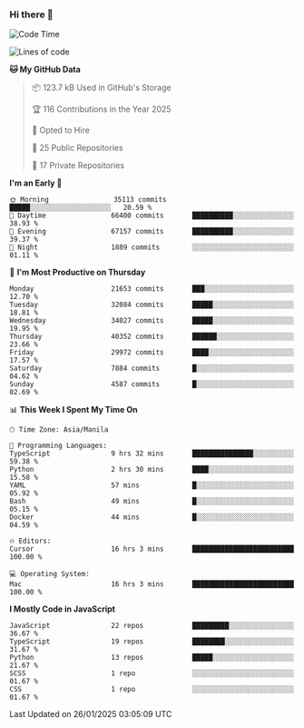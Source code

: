 ### Hi there 👋

<!--START_SECTION:waka-->
![Code Time](http://img.shields.io/badge/Code%20Time-1%2C414%20hrs%2012%20mins-blue)

![Lines of code](https://img.shields.io/badge/From%20Hello%20World%20I%27ve%20Written-64.9%20million%20lines%20of%20code-blue)

**🐱 My GitHub Data** 

> 📦 123.7 kB Used in GitHub's Storage 
 > 
> 🏆 116 Contributions in the Year 2025
 > 
> 💼 Opted to Hire
 > 
> 📜 25 Public Repositories 
 > 
> 🔑 17 Private Repositories 
 > 
**I'm an Early 🐤** 

```text
🌞 Morning                35113 commits       █████░░░░░░░░░░░░░░░░░░░░   20.59 % 
🌆 Daytime                66400 commits       ██████████░░░░░░░░░░░░░░░   38.93 % 
🌃 Evening                67157 commits       ██████████░░░░░░░░░░░░░░░   39.37 % 
🌙 Night                  1889 commits        ░░░░░░░░░░░░░░░░░░░░░░░░░   01.11 % 
```
📅 **I'm Most Productive on Thursday** 

```text
Monday                   21653 commits       ███░░░░░░░░░░░░░░░░░░░░░░   12.70 % 
Tuesday                  32084 commits       █████░░░░░░░░░░░░░░░░░░░░   18.81 % 
Wednesday                34027 commits       █████░░░░░░░░░░░░░░░░░░░░   19.95 % 
Thursday                 40352 commits       ██████░░░░░░░░░░░░░░░░░░░   23.66 % 
Friday                   29972 commits       ████░░░░░░░░░░░░░░░░░░░░░   17.57 % 
Saturday                 7884 commits        █░░░░░░░░░░░░░░░░░░░░░░░░   04.62 % 
Sunday                   4587 commits        █░░░░░░░░░░░░░░░░░░░░░░░░   02.69 % 
```


📊 **This Week I Spent My Time On** 

```text
🕑︎ Time Zone: Asia/Manila

💬 Programming Languages: 
TypeScript               9 hrs 32 mins       ███████████████░░░░░░░░░░   59.38 % 
Python                   2 hrs 30 mins       ████░░░░░░░░░░░░░░░░░░░░░   15.58 % 
YAML                     57 mins             █░░░░░░░░░░░░░░░░░░░░░░░░   05.92 % 
Bash                     49 mins             █░░░░░░░░░░░░░░░░░░░░░░░░   05.15 % 
Docker                   44 mins             █░░░░░░░░░░░░░░░░░░░░░░░░   04.59 % 

🔥 Editors: 
Cursor                   16 hrs 3 mins       █████████████████████████   100.00 % 

💻 Operating System: 
Mac                      16 hrs 3 mins       █████████████████████████   100.00 % 
```

**I Mostly Code in JavaScript** 

```text
JavaScript               22 repos            █████████░░░░░░░░░░░░░░░░   36.67 % 
TypeScript               19 repos            ████████░░░░░░░░░░░░░░░░░   31.67 % 
Python                   13 repos            █████░░░░░░░░░░░░░░░░░░░░   21.67 % 
SCSS                     1 repo              ░░░░░░░░░░░░░░░░░░░░░░░░░   01.67 % 
CSS                      1 repo              ░░░░░░░░░░░░░░░░░░░░░░░░░   01.67 % 
```




 Last Updated on 26/01/2025 03:05:09 UTC
<!--END_SECTION:waka-->
